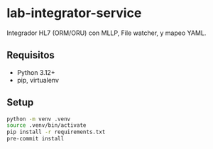 # lab-integrator-service

Integrador HL7 (ORM/ORU) con MLLP, File watcher, y mapeo YAML.

## Requisitos
- Python 3.12+
- pip, virtualenv

## Setup
```bash
python -m venv .venv
source .venv/bin/activate
pip install -r requirements.txt
pre-commit install

